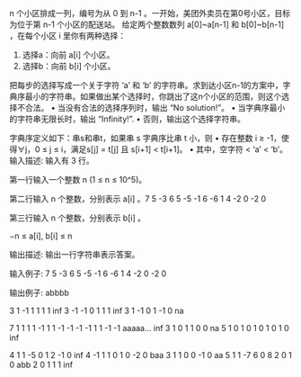 n 个小区排成一列，编号为从 0 到 n-1 。一开始，美团外卖员在第0号小区，目标为位于第 n-1 个小区的配送站。
给定两个整数数列 a[0]~a[n-1] 和 b[0]~b[n-1] ，在每个小区 i 里你有两种选择：
1) 选择a：向前 a[i] 个小区。
2) 选择b：向前 b[i] 个小区。

把每步的选择写成一个关于字符 ‘a’ 和 ‘b’ 的字符串。求到达小区n-1的方案中，字典序最小的字符串。如果做出某个选择时，你跳出了这n个小区的范围，则这个选择不合法。 
• 当没有合法的选择序列时，输出 “No solution!”。
• 当字典序最小的字符串无限长时，输出 “Infinity!”.
• 否则，输出这个选择字符串。

字典序定义如下：串s和串t，如果串 s 字典序比串 t 小，则
• 存在整数 i ≥ -1，使得∀j，0 ≤ j ≤ i，满足s[j] = t[j] 且 s[i+1] < t[i+1]。
• 其中，空字符 < ‘a’ < ‘b’。
输入描述:
输入有 3 行。

第一行输入一个整数 n (1 ≤ n ≤ 10^5)。

第二行输入 n 个整数，分别表示 a[i] 。7
5 -3 6 5 -5 -1 6
-6 1 4 -2 0 -2 0

第三行输入 n 个整数，分别表示 b[i] 。

−n ≤ a[i], b[i] ≤ n


输出描述:
输出一行字符串表示答案。

输入例子:
7
5 -3 6 5 -5 -1 6
-6 1 4 -2 0 -2 0

输出例子:
abbbb

3
1 -1 1
1 1 1
inf
3
-1 -1 0
1 1 1
inf
3
1 -1 0
1 -1 0
na

7
1 1 1 1 -1 1 1
-1 -1 -1 -1 1 1 -1 -1
aaaaa...
inf
3
1 0 1
1 0 0
na
5
1 0 1 0 1
0 1 0 1 0
inf

4
1 1 -5 0
1 2 -1 0
inf
4
-1 1 1 0
1 0 -2 0
baa
3
1 1 0
0 -1 0
aa
5
1 1 -7 6 0
8 2 0 1 0
abb
2
0 1
1 1
inf